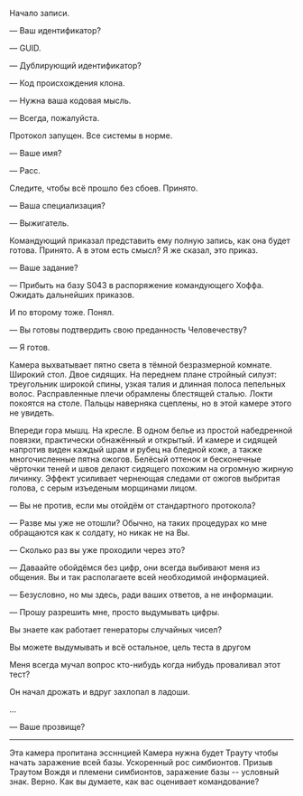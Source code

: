 Начало записи.

&mdash; Ваш идентификатор?

&mdash; GUID.

&mdash; Дублирующий идентификатор?

&mdash; Код происхождения клона.

&mdash; Нужна ваша кодовая мысль.

&mdash; Всегда, пожалуйста.

Протокол запущен. Все системы в норме.

&mdash; Ваше имя?

&mdash; Расс.

Следите, чтобы всё прошло без сбоев.
Принято.

&mdash; Ваша специализация?

&mdash; Выжигатель.

Командующий приказал представить ему полную запись, как она будет готова.
Принято. А в этом есть смысл?
Я же сказал, это приказ.

&mdash; Ваше задание?

&mdash; Прибыть на базу S043 в распоряжение командующего Хоффа.
Ожидать дальнейших приказов.

И по второму тоже.
Понял.

&mdash; Вы готовы подтвердить свою преданность Человечеству?

&mdash; Я готов.

Камера выхватывает пятно света в тёмной безразмерной комнате.
Широкий стол. Двое сидящих.
На переднем плане стройный силуэт:
треугольник широкой спины, узкая талия
и длинная полоса пепельных волос.
Расправленные плечи обрамлены блестящей сталью.
Локти покоятся на столе.
Пальцы наверняка сцеплены, но в этой камере этого не увидеть.

Впереди гора мышц.
На кресле. В одном белье из простой набедренной повязки,
практически обнажённый и открытый.
И камере и сидящей напротив виден каждый шрам и рубец на бледной коже,
а также многочисленные пятна ожогов. Белёсый оттенок и бесконечные чёрточки
теней и швов делают сидящего похожим на огромную жирную личинку.
Эффект усиливает чернеющая следами от ожогов выбритая голова, с серым изъеденым
морщинами лицом.

&mdash; Вы не против, если мы отойдём от стандартного протокола?

&mdash; Разве мы уже не отошли?
Обычно, на таких процедурах ко мне обращаются как к солдату,
но никак не на Вы.

&mdash; Сколько раз вы уже проходили через это?

&mdash; Даваайте обойдёмся без цифр, они всегда выбивают меня из общения.
Вы и так располагаете всей необходимой информацией.

&mdash; Безусловно, но мы здесь, ради ваших ответов, а не информации.

&mdash; Прошу разрешить мне, просто выдумывать цифры.

Вы знаете как работает генераторы случайных чисел?

Вы можете выдумывать и всё остальное, цель теста в другом

Меня всегда мучал вопрос кто-нибудь когда нибудь проваливал этот тест?

Он начал дрожать и вдруг захлопал в ладоши.

...

&mdash; Ваше прозвище?

---

Эта камера пропитана эссннцией
Камера нужна будет Трауту чтобы начать заражение всей базы.
Ускоренный рос симбионтов.
Призыв Траутом Вождя и племени симбионтов, заражение базы -- условный знак.
Верно. Как вы думаете, как вас оценивает командование?

